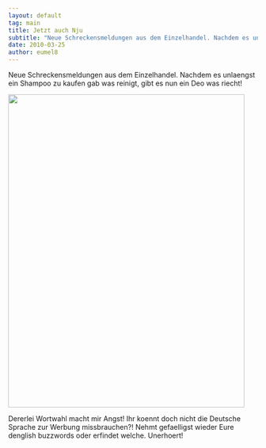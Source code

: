 ```yaml
---
layout: default
tag: main
title: Jetzt auch Nju
subtitle: "Neue Schreckensmeldungen aus dem Einzelhandel. Nachdem es unlaengst ein Shampoo zu kaufen gab was reinigt, gibt es nun ein Deo was riecht!nnnnDererlei Wortwahl macht mir Angst! Ihr koennt doch nicht die Deutsche Sprache zur Werbung missbrauchen?! Nehmt&hellip;"
date: 2010-03-25
author: eumel8
---
```


<p>Neue Schreckensmeldungen aus dem Einzelhandel. Nachdem es unlaengst ein Shampoo zu kaufen gab was reinigt, gibt es nun ein Deo was riecht!</p>

<div class="image_block"><a href="/blogs/media/blogs/blog/axe.jpg"><img src="/blogs/media/blogs/blog/axe.jpg" alt="" width="477" height="633" /></a></div>

<p>Dererlei Wortwahl macht mir Angst! Ihr koennt doch nicht die Deutsche Sprache zur Werbung missbrauchen?! Nehmt gefaelligst wieder Eure denglish buzzwords oder erfindet welche. Unerhoert!</p>
